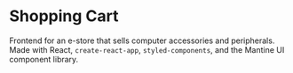 # Shopping Cart

Frontend for an e-store that sells computer accessories and peripherals.  
Made with React, `create-react-app`, `styled-components`, and the Mantine UI component library.